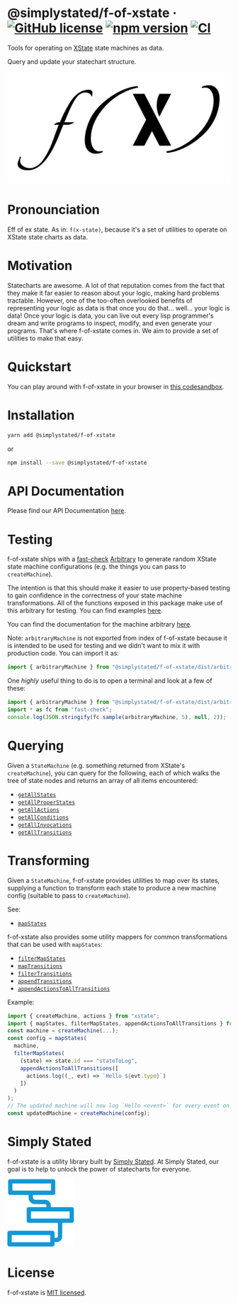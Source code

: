 # @simplystated/f-of-xstate &middot; [![GitHub license](https://img.shields.io/badge/license-MIT-blue.svg)](https://github.com/simplystated/f-of-xstate/blob/main/LICENSE) [![npm version](https://img.shields.io/npm/v/@simplystated/f-of-xstate.svg?style=flat)](https://www.npmjs.com/package/@simplystated/f-of-xstate) [![CI](https://github.com/simplystated/f-of-xstate/actions/workflows/ci.yaml/badge.svg)](https://github.com/simplystated/f-of-xstate/actions/workflows/ci.yaml)

Tools for operating on [XState](https://github.com/statelyai/xstate) state machines as data.

Query and update your statechart structure.

![Logo](https://github.com/simplystated/f-of-xstate/raw/main/f-of-xstate.png)

# Pronounciation

Eff of ex state.
As in: `f(x-state)`, because it's a set of utilities to operate on XState state charts as data.

# Motivation

Statecharts are awesome.
A lot of that reputation comes from the fact that they make it far easier to reason about your logic, making hard problems tractable.
However, one of the too-often overlooked benefits of representing your logic as data is that once you do that... well... your logic is data!
Once your logic is data, you can live out every lisp programmer's dream and write programs to inspect, modify, and even generate your programs.
That's where f-of-xstate comes in.
We aim to provide a set of utilities to make that easy.

# Quickstart

You can play around with f-of-xstate in your browser in [this codesandbox](https://codesandbox.io/s/f-of-xstate-example-zkkoj2?file=/src/App.js).

# Installation

```bash
yarn add @simplystated/f-of-xstate
```

or

```bash
npm install --save @simplystated/f-of-xstate
```

# API Documentation

Please find our API Documentation [here](https://simplystated.github.io/f-of-xstate/).

# Testing

f-of-xstate ships with a [fast-check](https://github.com/dubzzz/fast-check) [Arbitrary](https://github.com/dubzzz/fast-check/blob/main/packages/fast-check/documentation/Arbitraries.md) to generate random XState state machine configurations (e.g. the things you can pass to `createMachine`).

The intention is that this should make it easier to use property-based testing to gain confidence in the correctness of your state machine transformations.
All of the functions exposed in this package make use of this arbitrary for testing.
You can find examples [here](https://github.com/simplystated/f-of-xstate/tree/main/tests).

You can find the documentation for the machine arbitrary [here](https://simplystated.github.io/f-of-xstate/variables/arbitrary_machine.arbitraryMachine.html).

Note: `arbitraryMachine` is not exported from index of f-of-xstate because it is intended to be used for testing and we didn't want to mix it with production code.
You can import it as:
```typescript
import { arbitraryMachine } from "@simplystated/f-of-xstate/dist/arbitrary-machine"
```

One *highly* useful thing to do is to open a terminal and look at a few of these:
```typescript
import { arbitraryMachine } from "@simplystated/f-of-xstate/dist/arbitrary-machine"
import * as fc from "fast-check";
console.log(JSON.stringify(fc.sample(arbitraryMachine, 5), null, 2));
```

# Querying

Given a `StateMachine` (e.g. something returned from XState's `createMachine`), you can query for the following, each of which walks the tree of state nodes and returns an array of all items encountered:
 - [`getAllStates`](https://simplystated.github.io/f-of-xstate/functions/index.getAllStates.html)
 - [`getAllProperStates`](https://simplystated.github.io/f-of-xstate/functions/index.getAllProperStates.html)
 - [`getAllActions`](https://simplystated.github.io/f-of-xstate/functions/index.getAllActions.html)
 - [`getAllConditions`](https://simplystated.github.io/f-of-xstate/functions/index.getAllConditions.html)
 - [`getAllInvocations`](https://simplystated.github.io/f-of-xstate/functions/index.getAllInvocations.html)
 - [`getAllTransitions`](https://simplystated.github.io/f-of-xstate/functions/index.getAllTransitions.html)

# Transforming

Given a `StateMachine`, f-of-xstate provides utilities to map over its states, supplying a function to transform each state to produce a new machine config (suitable to pass to `createMachine`).

See:
 - [`mapStates`](https://simplystated.github.io/f-of-xstate/functions/index.mapStates.html)

f-of-xstate also provides some utility mappers for common transformations that can be used with `mapStates`:
 - [`filterMapStates`](https://simplystated.github.io/f-of-xstate/functions/index.filterMapStates.html)
 - [`mapTransitions`](https://simplystated.github.io/f-of-xstate/functions/index.mapTransitions.html)
 - [`filterTransitions`](https://simplystated.github.io/f-of-xstate/functions/index.filterTransitions.html)
 - [`appendTransitions`](https://simplystated.github.io/f-of-xstate/functions/index.appendTransitions.html)
 - [`appendActionsToAllTransitions`](https://simplystated.github.io/f-of-xstate/functions/index.appendActionsToAllTransitions.html)

Example:

```typescript
import { createMachine, actions } from "xstate";
import { mapStates, filterMapStates, appendActionsToAllTransitions } from "@simplystated/f-of-xstate";
const machine = createMachine(...);
const config = mapStates(
  machine,
  filterMapStates(
    (state) => state.id === "stateToLog",
    appendActionsToAllTransitions([
      actions.log((_, evt) => `Hello ${evt.type}`)
    ])
  )
);
// The updated machine will now log `Hello <event>` for every event on the "stateToLog" state.
const updatedMachine = createMachine(config);
```

# Simply Stated

f-of-xstate is a utility library built by [Simply Stated](https://www.simplystated.dev).
At Simply Stated, our goal is to help to unlock the power of statecharts for everyone.

![Logo](https://github.com/simplystated/f-of-xstate/raw/main/simply-stated.png)

# License

f-of-xstate is [MIT licensed](https://github.com/simplystated/f-of-xstate/blob/main/LICENSE).
